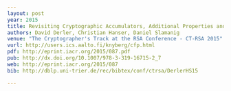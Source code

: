 ```yaml
---
layout: post
year: 2015
title: Revisiting Cryptographic Accumulators, Additional Properties and Relations to other Primitives
authors: David Derler, Christian Hanser, Daniel Slamanig
venue: "The Cryptographer's Track at the RSA Conference - CT-RSA 2015"
vurl: http://users.ics.aalto.fi/knyberg/cfp.html
pdf: http://eprint.iacr.org/2015/087.pdf
pub: http://dx.doi.org/10.1007/978-3-319-16715-2_7
web: http://eprint.iacr.org/2015/087
bib: http://dblp.uni-trier.de/rec/bibtex/conf/ctrsa/DerlerHS15

---
```


